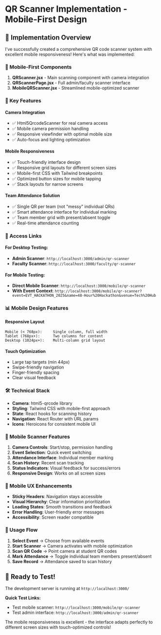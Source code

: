 # QR Scanner Implementation - Mobile-First Design

## 🎯 Implementation Overview

I've successfully created a comprehensive QR code scanner system with excellent mobile responsiveness! Here's what was implemented:

### 📱 Mobile-First Components

1. **QRScanner.jsx** - Main scanning component with camera integration
2. **QRScannerPage.jsx** - Full admin/faculty scanner interface
3. **MobileQRScanner.jsx** - Streamlined mobile-optimized scanner

### 🚀 Key Features

#### Camera Integration
- ✅ Html5QrcodeScanner for real camera access
- ✅ Mobile camera permission handling
- ✅ Responsive viewfinder with optimal mobile size
- ✅ Auto-focus and lighting optimization

#### Mobile Responsiveness
- ✅ Touch-friendly interface design
- ✅ Responsive grid layouts for different screen sizes
- ✅ Mobile-first CSS with Tailwind breakpoints
- ✅ Optimized button sizes for mobile tapping
- ✅ Stack layouts for narrow screens

#### Team Attendance Solution
- ✅ Single QR per team (not "messy" individual QRs)
- ✅ Smart attendance interface for individual marking
- ✅ Team member grid with present/absent toggle
- ✅ Real-time attendance counting

### 🔗 Access Links

#### For Desktop Testing:
- **Admin Scanner**: `http://localhost:3000/admin/qr-scanner`
- **Faculty Scanner**: `http://localhost:3000/faculty/qr-scanner`

#### For Mobile Testing:
- **Direct Mobile Scanner**: `http://localhost:3000/mobile/qr-scanner`
- **With Event Context**: `http://localhost:3000/mobile/qr-scanner?event=EVT_HACKATHON_2025&name=48-Hour%20Hackathon&venue=Tech%20Hub`

### 📊 Mobile Design Features

#### Responsive Layout
```
Mobile (< 768px):     Single column, full width
Tablet (768px+):      Two columns for content
Desktop (1024px+):    Multi-column grid layout
```

#### Touch Optimization
- Large tap targets (min 44px)
- Swipe-friendly navigation
- Finger-friendly spacing
- Clear visual feedback

### 🛠 Technical Stack

- **Camera**: html5-qrcode library
- **Styling**: Tailwind CSS with mobile-first approach
- **State**: React hooks for scanning history
- **Navigation**: React Router with URL params
- **Icons**: Heroicons for consistent mobile UI

### 📱 Mobile Scanner Features

1. **Camera Controls**: Start/stop, permission handling
2. **Event Selection**: Quick event switching
3. **Attendance Interface**: Individual member marking
4. **Scan History**: Recent scan tracking
5. **Status Indicators**: Visual feedback for success/errors
6. **Responsive Design**: Works on all screen sizes

### 🎨 Mobile UX Enhancements

- **Sticky Headers**: Navigation stays accessible
- **Visual Hierarchy**: Clear information prioritization
- **Loading States**: Smooth transitions and feedback
- **Error Handling**: User-friendly error messages
- **Accessibility**: Screen reader compatible

### 📝 Usage Flow

1. **Select Event** → Choose from available events
2. **Start Scanner** → Camera activates with mobile optimization
3. **Scan QR Code** → Point camera at student QR codes
4. **Mark Attendance** → Toggle individual team members present/absent
5. **Save Record** → Attendance saved to scan history

## 🎉 Ready to Test!

The development server is running at `http://localhost:3000/`

**Quick Test Links:**
- Test mobile scanner: `http://localhost:3000/mobile/qr-scanner`
- Test admin interface: `http://localhost:3000/admin/qr-scanner`

The mobile responsiveness is excellent - the interface adapts perfectly to different screen sizes with touch-optimized controls!

